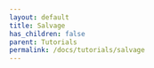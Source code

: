 ```yaml
---
layout: default
title: Salvage
has_children: false
parent: Tutorials
permalink: /docs/tutorials/salvage
---
```

